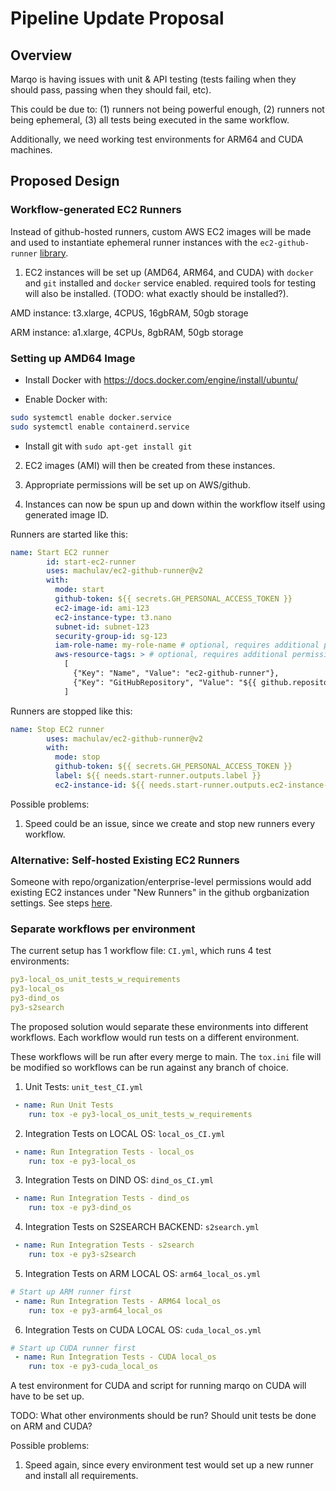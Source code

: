 # Pipeline Update Proposal
## Overview
Marqo is having issues with unit & API testing (tests failing when they should pass, passing when they should fail, etc).

This could be due to: (1) runners not being powerful enough, (2) runners not being ephemeral, (3) all tests being executed in the same workflow.

Additionally, we need working test environments for ARM64 and CUDA machines.

## Proposed Design
### Workflow-generated EC2 Runners
Instead of github-hosted runners, custom AWS EC2 images will be made and used to instantiate ephemeral runner instances with the `ec2-github-runner` [library](https://github.com/machulav/ec2-github-runner).

1. EC2 instances will be set up (AMD64, ARM64, and CUDA) with `docker` and `git` installed and `docker` service enabled. required tools for testing will also be installed. (TODO: what exactly should be installed?).

AMD instance: t3.xlarge, 4CPUS, 16gbRAM, 50gb storage

ARM instance: a1.xlarge, 4CPUs, 8gbRAM, 50gb storage  

### Setting up AMD64 Image
- Install Docker with https://docs.docker.com/engine/install/ubuntu/

- Enable Docker with:
```bash
sudo systemctl enable docker.service
sudo systemctl enable containerd.service
```

- Install git with `sudo apt-get install git`


2. EC2 images (AMI) will then be created from these instances.

3. Appropriate permissions will be set up on AWS/github.

4. Instances can now be spun up and down within the workflow itself using generated image ID.

Runners are started like this:
```yml
name: Start EC2 runner
        id: start-ec2-runner
        uses: machulav/ec2-github-runner@v2
        with:
          mode: start
          github-token: ${{ secrets.GH_PERSONAL_ACCESS_TOKEN }}
          ec2-image-id: ami-123
          ec2-instance-type: t3.nano
          subnet-id: subnet-123
          security-group-id: sg-123
          iam-role-name: my-role-name # optional, requires additional permissions
          aws-resource-tags: > # optional, requires additional permissions
            [
              {"Key": "Name", "Value": "ec2-github-runner"},
              {"Key": "GitHubRepository", "Value": "${{ github.repository }}"}
            ]
```

Runners are stopped like this:
```yml
name: Stop EC2 runner
        uses: machulav/ec2-github-runner@v2
        with:
          mode: stop
          github-token: ${{ secrets.GH_PERSONAL_ACCESS_TOKEN }}
          label: ${{ needs.start-runner.outputs.label }}
          ec2-instance-id: ${{ needs.start-runner.outputs.ec2-instance-id }}
```


Possible problems:
1. Speed could be an issue, since we create and stop new runners every workflow.

### Alternative: Self-hosted Existing EC2 Runners
Someone with repo/organization/enterprise-level permissions would add existing EC2 instances under "New Runners" in the github orgbanization settings. See steps [here](https://docs.github.com/en/actions/hosting-your-own-runners/adding-self-hosted-runners).




### Separate workflows per environment
The current setup has 1 workflow file: `CI.yml`, which runs 4 test environments: 
```yml
py3-local_os_unit_tests_w_requirements
py3-local_os
py3-dind_os
py3-s2search
```
The proposed solution would separate these environments into different workflows. Each workflow would run tests on a different environment.

These workflows will be run after every merge to main. The `tox.ini` file will be modified so workflows can be run against any branch of choice.

1. Unit Tests: `unit_test_CI.yml`
```yml
 - name: Run Unit Tests
    run: tox -e py3-local_os_unit_tests_w_requirements
```

2. Integration Tests on LOCAL OS: `local_os_CI.yml`
```yml
 - name: Run Integration Tests - local_os
    run: tox -e py3-local_os
```

3. Integration Tests on DIND OS: `dind_os_CI.yml`
```yml
 - name: Run Integration Tests - dind_os
    run: tox -e py3-dind_os
```

4. Integration Tests on S2SEARCH BACKEND: `s2search.yml`
```yml
 - name: Run Integration Tests - s2search
    run: tox -e py3-s2search
```

5. Integration Tests on ARM LOCAL OS: `arm64_local_os.yml`
```yml
# Start up ARM runner first
 - name: Run Integration Tests - ARM64 local_os
    run: tox -e py3-arm64_local_os
```

6. Integration Tests on CUDA LOCAL OS: `cuda_local_os.yml`
```yml
# Start up CUDA runner first
 - name: Run Integration Tests - CUDA local_os
    run: tox -e py3-cuda_local_os
```
A test environment for CUDA and script for running marqo on CUDA will have to be set up. 

TODO: What other environments should be run? Should unit tests be done on ARM and CUDA?

Possible problems:
1. Speed again, since every environment test would set up a new runner and install all requirements.